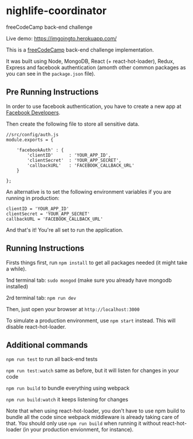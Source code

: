 # nighlife-coordinator

freeCodeCamp back-end challenge

Live demo: https://imgoingto.herokuapp.com/ 

This is a [freeCodeCamp](https://www.freecodecamp.com/challenges/build-a-nightlife-coordination-app) back-end challenge implementation.

It was built using Node, MongoDB, React (+ react-hot-loader), Redux, Express and facebook authentication (amonth other common packages as you can see in the `package.json` file).

## Pre Running Instructions

In order to use facebook authentication, you have to create a new app at [Facebook Developers](https://developers.facebook.com/docs/apps/register).

Then create the following file to store all sensitive data.

```
//src/config/auth.js
module.exports = {

    'facebookAuth' : {
        'clientID'      : 'YOUR_APP_ID',
        'clientSecret'  : 'YOUR_APP_SECRET',
        'callbackURL'   : 'FACEBOOK_CALLBACK_URL'
    }

};
```

An alternative is to set the following environment variables if you are running in production:

```
clientID = 'YOUR_APP_ID'
clientSecret = 'YOUR_APP_SECRET'
callbackURL = 'FACEBOOK_CALLBACK_URL'
```

And that's it! You're all set to run the application.

## Running Instructions

Firsts things first, run `npm install` to get all packages needed (it might take a while).

1nd terminal tab: `sudo mongod` (make sure you already have mongodb installed)

2rd terminal tab: `npm run dev`

Then, just open your browser at `http://localhost:3000`

To simulate a production environment, use `npm start` instead. This will disable react-hot-loader.

## Additional commands

`npm run test` to run all back-end tests

`npm run test:watch` same as before, but it will listen for changes in your code

`npm run build` to bundle everything using webpack

`npm run build:watch` it keeps listening for changes

Note that when using react-hot-loader, you don't have to use npm build to bundle all the code since webpack middleware is already taking care of that. You should only use `npm run build` when running it without react-hot-loader (in your production envionment, for instance).

